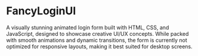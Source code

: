 # FancyLoginUI
A visually stunning animated login form built with HTML, CSS, and JavaScript, designed to showcase creative UI/UX concepts. While packed with smooth animations and dynamic transitions, the form is currently not optimized for responsive layouts, making it best suited for desktop screens.
